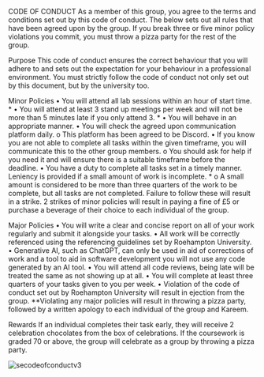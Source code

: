 CODE OF CONDUCT
As a member of this group, you agree to the terms and conditions set out by this code of conduct. The below sets out all rules that have been agreed upon by the group. If you break three or five minor policy violations you commit, you must throw a pizza party for the rest of the group.

Purpose
This code of conduct ensures the correct behaviour that you will adhere to and sets out the expectation for your behaviour in a professional environment. You must strictly follow the code of conduct not only set out by this document, but by the university too.

Minor Policies
•	You will attend all lab sessions within an hour of start time. *
•	You will attend at least 3 stand up meetings per week and will not be more than 5 minutes late if you only attend 3. *
•	You will behave in an appropriate manner.
•	You will check the agreed upon communication platform daily.
  o	This platform has been agreed to be Discord.
•	If you know you are not able to complete all tasks within the given timeframe, you will communicate this to the other group members.
o	You should ask for help if you need it and will ensure there is a suitable timeframe before the deadline.
•	You have a duty to complete all tasks set in a timely manner. Leniency is provided if a small amount of work is incomplete. *
  o	A small amount is considered to be more than three quarters of the work to be complete, but all tasks are not completed.
Failure to follow these will result in a strike. 2 strikes of minor policies will result in paying a fine of £5 or purchase a beverage of their choice to each individual of the group.

Major Policies
•	You will write a clear and concise report on all of your work regularly and submit it alongside your tasks.
•	All work will be correctly referenced using the referencing guidelines set by Roehampton University.
•	Generative AI, such as ChatGPT, can only be used in aid of corrections of work and a tool to aid in software development you will not use any code generated by an AI tool.
•	You will attend all code reviews, being late will be treated the same as not showing up at all.
•	You will complete at least three quarters of your tasks given to you per week.
•	Violation of the code of conduct set out by Roehampton University will result in ejection from the group.
**Violating any major policies will result in throwing a pizza party, followed by a written apology to each individual of the group and Kareem.

Rewards
If an individual completes their task early, they will receive 2 celebration chocolates from the box of celebrations.
If the coursework is graded 70 or above, the group will celebrate as a group by throwing a pizza party.

![secodeofconductv3](https://github.com/AdamT-S/Software-Engineering-Coursework/assets/94644679/e0bdeb4a-95fa-4673-8124-8e1229e4332d)

